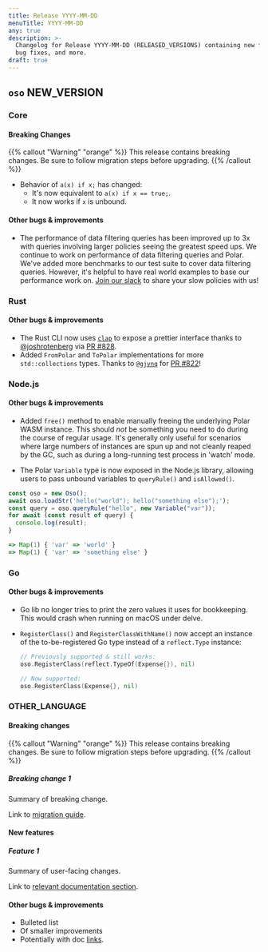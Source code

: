 ```yaml
---
title: Release YYYY-MM-DD
menuTitle: YYYY-MM-DD
any: true
description: >-
  Changelog for Release YYYY-MM-DD (RELEASED_VERSIONS) containing new features,
  bug fixes, and more.
draft: true
---
```


## `oso` NEW_VERSION

### Core

#### Breaking Changes

{{% callout "Warning" "orange" %}}
  This release contains breaking changes. Be sure to follow migration steps
  before upgrading.
{{% /callout %}}

- Behavior of `a(x) if x;` has changed:
  - It's now equivalent to `a(x) if x == true;`.
  - It now works if `x` is unbound.

#### Other bugs & improvements

- The performance of data filtering queries has been improved up to 3x
  with queries involving larger policies seeing the greatest speed ups.
  We continue to work on performance of data filtering queries
  and Polar. We've added more benchmarks to our test suite to cover data
  filtering queries. However, it's helpful to have real world examples
  to base our performance work on. [Join our slack](http://join-slack.osohq.com)
  to share your slow policies with us!

### Rust

#### Other bugs & improvements

- The Rust CLI now uses [`clap`](https://crates.io/crates/clap) to expose a
  prettier interface thanks to
  [@joshrotenberg](https://github.com/joshrotenberg) via [PR
  #828](https://github.com/osohq/oso/pull/828).
 - Added `FromPolar` and `ToPolar` implementations for more `std::collections` types.
  Thanks to [`@gjvnq`](https://github.com/gjvnq) for [PR #822](https://github.com/osohq/oso/pull/822)!

### Node.js

#### Other bugs & improvements

- Added `free()` method to enable manually freeing the underlying Polar WASM
  instance. This should *not* be something you need to do during the course of
  regular usage. It's generally only useful for scenarios where large numbers
  of instances are spun up and not cleanly reaped by the GC, such as during a
  long-running test process in 'watch' mode.

- The Polar `Variable` type is now exposed in the Node.js library, allowing users to pass unbound variables to `queryRule()` and `isAllowed()`.

```js
const oso = new Oso();
await oso.loadStr('hello("world"); hello("something else");');
const query = oso.queryRule("hello", new Variable("var"));
for await (const result of query) {
  console.log(result);
}

=> Map(1) { 'var' => 'world' }
=> Map(1) { 'var' => 'something else' }
```

### Go

#### Other bugs & improvements

- Go lib no longer tries to print the zero values it uses for bookkeeping. This
  would crash when running on macOS under delve.
- `RegisterClass()` and `RegisterClassWithName()` now accept an instance of the
  to-be-registered Go type instead of a `reflect.Type` instance:

  ```go
  // Previously supported & still works:
  oso.RegisterClass(reflect.TypeOf(Expense{}), nil)

  // Now supported:
  oso.RegisterClass(Expense{}, nil)
  ```

### OTHER_LANGUAGE

#### Breaking changes

<!-- TODO: remove warning and replace with "None" if no breaking changes. -->

{{% callout "Warning" "orange" %}}
  This release contains breaking changes. Be sure to follow migration steps
  before upgrading.
{{% /callout %}}

##### Breaking change 1

Summary of breaking change.

Link to [migration guide]().

#### New features

##### Feature 1

Summary of user-facing changes.

Link to [relevant documentation section]().

#### Other bugs & improvements

- Bulleted list
- Of smaller improvements
- Potentially with doc [links]().
